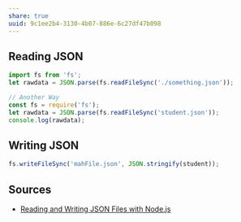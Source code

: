 ```yaml
---
share: true
uuid: 9c1ee2b4-3130-4b07-886e-6c27df47b098
---
```

## Reading JSON

``` javascript
import fs from 'fs';
let rawdata = JSON.parse(fs.readFileSync('./something.json'));

// Another Way
const fs = require('fs');
let rawdata = JSON.parse(fs.readFileSync('student.json'));
console.log(rawdata);
```

## Writing JSON

``` javascript
fs.writeFileSync('mahFile.json', JSON.stringify(student));
```

## Sources

* [Reading and Writing JSON Files with Node.js](https://stackabuse.com/reading-and-writing-json-files-with-node-js/)
